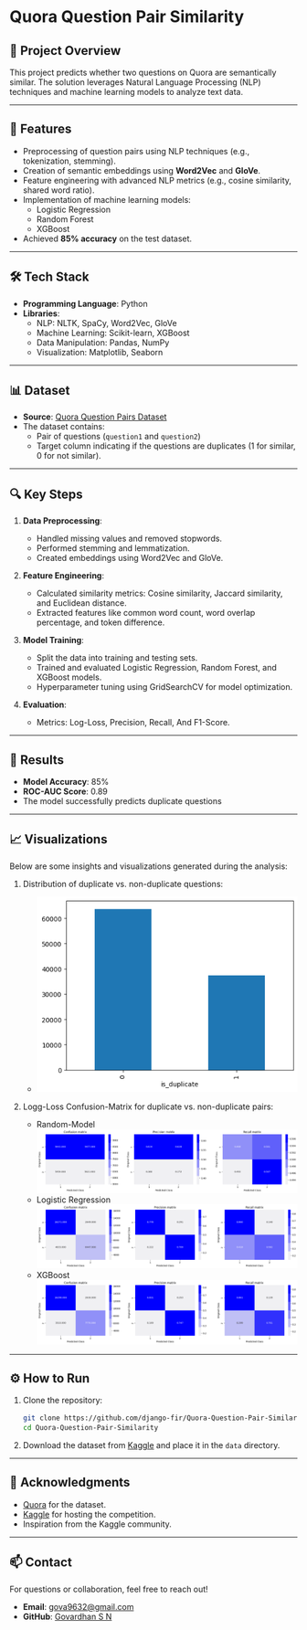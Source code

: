 
# Quora Question Pair Similarity

## 📜 Project Overview
This project predicts whether two questions on Quora are semantically similar. The solution leverages Natural Language Processing (NLP) techniques and machine learning models to analyze text data.

---

## 🚀 Features
- Preprocessing of question pairs using NLP techniques (e.g., tokenization, stemming).
- Creation of semantic embeddings using **Word2Vec** and **GloVe**.
- Feature engineering with advanced NLP metrics (e.g., cosine similarity, shared word ratio).
- Implementation of machine learning models:
  - Logistic Regression
  - Random Forest
  - XGBoost
- Achieved **85% accuracy** on the test dataset.

---

## 🛠️ Tech Stack
- **Programming Language**: Python
- **Libraries**: 
  - NLP: NLTK, SpaCy, Word2Vec, GloVe
  - Machine Learning: Scikit-learn, XGBoost
  - Data Manipulation: Pandas, NumPy
  - Visualization: Matplotlib, Seaborn

---

## 📊 Dataset
- **Source**: [Quora Question Pairs Dataset](https://www.kaggle.com/c/quora-question-pairs)
- The dataset contains:
  - Pair of questions (`question1` and `question2`)
  - Target column indicating if the questions are duplicates (1 for similar, 0 for not similar).

---

## 🔍 Key Steps
1. **Data Preprocessing**:
   - Handled missing values and removed stopwords.
   - Performed stemming and lemmatization.
   - Created embeddings using Word2Vec and GloVe.

2. **Feature Engineering**:
   - Calculated similarity metrics: Cosine similarity, Jaccard similarity, and Euclidean distance.
   - Extracted features like common word count, word overlap percentage, and token difference.

3. **Model Training**:
   - Split the data into training and testing sets.
   - Trained and evaluated Logistic Regression, Random Forest, and XGBoost models.
   - Hyperparameter tuning using GridSearchCV for model optimization.

4. **Evaluation**:
   - Metrics: Log-Loss, Precision, Recall, And F1-Score.

---

## 🧩 Results
- **Model Accuracy**: 85%
- **ROC-AUC Score**: 0.89
- The model successfully predicts duplicate questions

---

## 📈 Visualizations
Below are some insights and visualizations generated during the analysis:

1. Distribution of duplicate vs. non-duplicate questions:
   - ![Duplicate Questions Distribution](duplicate-ratio.png)


2. Logg-Loss Confusion-Matrix for duplicate vs. non-duplicate pairs:
   - Random-Model ![Random-Model](random-logg-loss.png)
   - Logistic Regression ![Logistic Regression](https://github.com/django-fir/Quora-Question-Pair-Similarity/blob/4849b02c89a89cbc706fba9a33b4ec3d8bfef310/logistic%20logg%20loss.png)
   - XGBoost ![XGBoost](https://github.com/django-fir/Quora-Question-Pair-Similarity/blob/4849b02c89a89cbc706fba9a33b4ec3d8bfef310/XG%20Boost.png)

---

## ⚙️ How to Run
1. Clone the repository:
   ```bash
   git clone https://github.com/django-fir/Quora-Question-Pair-Similarity.git
   cd Quora-Question-Pair-Similarity
   ```
2. Download the dataset from [Kaggle](https://www.kaggle.com/c/quora-question-pairs) and place it in the `data` directory.


---

## 🤝 Acknowledgments
- [Quora](https://www.quora.com/) for the dataset.
- [Kaggle](https://www.kaggle.com/) for hosting the competition.
- Inspiration from the Kaggle community.

---

## 📫 Contact
For questions or collaboration, feel free to reach out!  
- **Email**: [gova9632@gmail.com](mailto:gova9632@gmail.com)  
- **GitHub**: [Govardhan S N](https://github.com/django-fir)  
